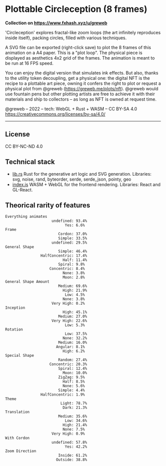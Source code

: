 # Plottable Circleception (8 frames)

<!-- oo6VxWnQKNCagam9X8fdninYxDzcYBHc1UXahbhMTERW4Hi4pDg -->
<!-- 64 ed. price 80-60-50-40-30-20 10mn -->

**Collection on https://www.fxhash.xyz/u/greweb**

'Circleception' explores fractal-like zoom loops (the art infinitely reproduces inside itself), packing circles, filled with various techniques.

A SVG file can be exported (right-click save) to plot the 8 frames of this animation on a A4 paper. This is a "plot loop". The physical piece is displayed as aesthetics 4x2 grid of the frames. The animation is meant to be run at 16 FPS speed.

You can enjoy the digital version that simulates ink effects. But also, thanks to the utility token decoupling, get a physical one: the digital NFT is the recipe to a plottable art piece, owning it confers the right to plot or request a physical plot from @greweb (https://greweb.me/plots/nft). @greweb would use fountain pens but other plotting artists are free to achieve it with their materials and ship to collectors – as long as NFT is owned at request time.

@greweb – 2022 – tech: WebGL + Rust + WASM – CC BY-SA 4.0 https://creativecommons.org/licenses/by-sa/4.0/

---

## License

CC BY-NC-ND 4.0

## Technical stack

- [lib.rs](./rust/src/lib.rs) Rust for the generative art logic and SVG generation. Libraries: svg, noise, rand, byteorder, serde, serde_json, pointy, geo
- [index.js](./index.js) WASM + WebGL for the frontend rendering. Libraries: React and GL-React.

## Theorical rarity of features

```
Everything animates
                     undefined: 93.4%
                           Yes: 6.6%
Frame
                        Cordon: 37.0%
                        Simple: 33.5%
                     undefined: 29.5%
General Shape
                        Simple: 46.4%
                HalfConcentric: 17.4%
                          Half: 11.4%
                        Spiral: 9.8%
                    Concentric: 8.4%
                          None: 3.8%
                          Moon: 2.8%
General Shape Amount
                        Medium: 69.6%
                          High: 21.9%
                           Low: 4.5%
                          None: 3.8%
                     Very High: 0.2%
Inception
                          High: 45.1%
                        Medium: 27.0%
                     Very High: 22.6%
                           Low: 5.3%
Rotation
                           Low: 37.5%
                          None: 32.2%
                        Medium: 16.0%
                       Angular: 8.1%
                          High: 6.2%
Special Shape
                        Random: 27.4%
                    Concentric: 20.3%
                        Spiral: 12.4%
                          Moon: 10.0%
                        ZigZag: 9.5%
                          Half: 8.5%
                          None: 5.6%
                        Simple: 4.4%
                HalfConcentric: 1.9%
Theme
                         Light: 78.7%
                          Dark: 21.3%
Translation
                        Medium: 35.6%
                           Low: 34.6%
                          High: 21.4%
                          None: 7.5%
                     Very High: 0.9%
With Cordon
                     undefined: 57.8%
                           Yes: 42.2%
Zoom Direction
                        Inside: 61.2%
                       Outside: 38.8%
```

